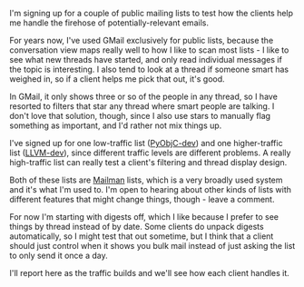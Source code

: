 <!--
.. title: Public List Tests: The Firehose
.. date: 2010/04/16 10:27
.. slug: public-list-tests-the-firehose
.. link:
.. description:
.. tags: conversation-view, gmail, lists
-->


I'm signing up for a couple of public mailing lists to test how the clients help me handle the firehose of potentially-relevant emails.

For years now, I've used GMail exclusively for public lists, because the conversation view maps really well to how I like to scan most lists - I like to see what new threads have started, and only read individual messages if the topic is interesting. I also tend to look at a thread if someone smart has weighed in, so if a client helps me pick that out, it's good.

In GMail, it only shows three or so of the people in any thread, so I have resorted to filters that star any thread where smart people are talking. I don't love that solution, though, since I also use stars to manually flag something as important, and I'd rather not mix things up.

I've signed up for one low-traffic list ([PyObjC-dev](https://lists.sourceforge.net/lists/listinfo/pyobjc-dev)) and one higher-traffic list ([LLVM-dev](http://lists.cs.uiuc.edu/mailman/listinfo/llvmdev)), since different traffic levels are different problems. A really high-traffic list can really test a client's filtering and thread display design.

Both of these lists are [Mailman](http://list.org/) lists, which is a very broadly used system and it's what I'm used to. I'm open to hearing about other kinds of lists with different features that might change things, though - leave a comment.

For now I'm starting with digests off, which I like because I prefer to see things by thread instead of by date. Some clients do unpack digests automatically, so I might test that out sometime, but I think that a client should just control when it shows you bulk mail instead of just asking the list to only send it once a day.

I'll report here as the traffic builds and we'll see how each client handles it.
